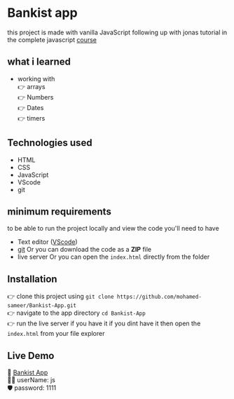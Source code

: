 # Bankist app

this project is made with vanilla JavaScript following up with jonas tutorial in the complete javascript [course](https://www.udemy.com/course/the-complete-javascript-course)

## what i learned

- working with\
  👉 arrays\
  👉 Numbers\
  👉 Dates\
  👉 timers

## Technologies used

- HTML
- CSS
- JavaScript
- VScode
- git

## minimum requirements

to be able to run the project locally and view the code you'll need to have

- Text editor ([VScode](https://code.visualstudio.com/))
- [git](https://git-scm.com/) Or you can download the code as a **ZIP** file
- live server Or you can open the `index.html` directly from the folder

## Installation

👉 clone this project using `git clone https://github.com/mohamed-sameer/Bankist-App.git` \
👉 navigate to the app directory `cd Bankist-App`\
👉 run the live server if you have it if you dint have it then open the `index.html` from your file explorer

## Live Demo

🔗 [Bankist App](https://bankist-app-mohamed.netlify.app/)\
 🧑‍🦱 userName: js\
🛡️ password: 1111
